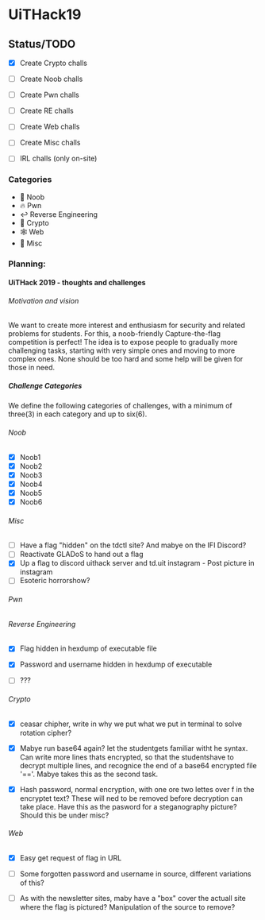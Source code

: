 # UiTHack19

## Status/TODO
- [X] Create Crypto challs
    
- [ ] Create Noob challs

- [ ] Create Pwn challs

- [ ] Create RE challs

- [ ] Create Web challs

- [ ] Create Misc challs

- [ ] IRL challs (only on-site)


### Categories
* :baby: Noob
* :fire: Pwn
* :leftwards_arrow_with_hook: Reverse Engineering
* :closed_lock_with_key: Crypto
* :spider_web: Web
* :rainbow: Misc

### Planning:

#### UiTHack 2019 - thoughts and challenges

###### Motivation and vision
We want to create more interest and enthusiasm for security and related problems for students. 
For this, a noob-friendly Capture-the-flag competition is perfect!
The idea is to expose people to gradually more challenging tasks, starting with very simple ones and moving to more complex ones. None should be too hard and some help will be given for those in need. 

##### Challenge Categories
We define the following categories of challenges, with a minimum of three(3) in each category and up to six(6).
###### Noob
- [X] Noob1
- [X] Noob2
- [X] Noob3
- [X] Noob4
- [X] Noob5
- [X] Noob6

###### Misc
- [ ] Have a flag "hidden" on the tdctl site? And mabye on the IFI Discord?
- [ ] Reactivate GLADoS to hand out a flag
- [X] Up a flag to discord uithack server and td.uit instagram
        - Post picture in instagram
- [ ] Esoteric horrorshow?

###### Pwn


###### Reverse Engineering
- [X] Flag hidden in hexdump of executable file
- [X] Password and username hidden in hexdump of executable
- [ ] ???


###### Crypto
 
- [X] ceasar chipher, write in why we put what we put in terminal to solve rotation cipher?   
- [X] Mabye run base64 again? let the studentgets familiar witht he syntax. Can write more lines thats encrypted, so that the studentshave to decrypt multiple lines, and recognice the end of a base64 encrypted file '=='. Mabye takes this as the second task.
- [X] Hash password, normal encryption, with one ore two lettes over f in the encryptet text? These will ned to be removed before decryption can take place. Have this as the pasword for a steganography picture? Should this be under misc? 


###### Web
- [X] Easy get request of flag in URL
- [ ] Some forgotten password and username in source, different variations of this?
- [ ] As with the newsletter sites, maby have a "box" cover the actuall site where the flag is pictured? Manipulation of the source to remove?

